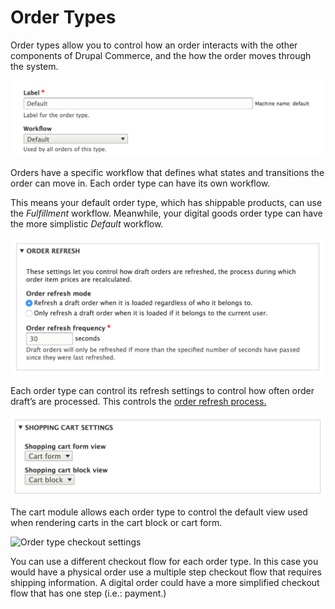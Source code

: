 # Order Types

Order types allow you to control how an order interacts with the other components of Drupal Commerce, and the how the order moves through the system.

![Order workflow settings](../images/order-types-workflow.png)

Orders have a specific workflow that defines what states and transitions the order can move in. Each order type can have its own workflow.

This means your default order type, which has shippable products, can use the *Fulfillment* workflow. Meanwhile, your digital goods order type can have the more simplistic *Default* workflow.

![Order refresh settings](../images/order-types-refresh.png)

Each order type can control its refresh settings to control how often order draft’s are processed. This controls the [order refresh process.](order-processing.md)

![Order type cart settings](../images/order-types-cart.png)

The cart module allows each order type to control the default view used when rendering carts in the cart block or cart form.

![Order type checkout settings](../order-types-checkout.png)

You can use a different checkout flow for each order type. In this case you would have a physical order use a multiple step checkout flow that requires shipping information. A digital order could have a more simplified checkout flow that has one step (i.e.: payment.)